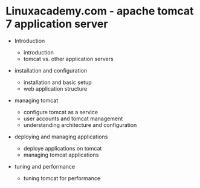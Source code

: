 Linuxacademy.com - apache tomcat 7 application server
=====================================================

* Introduction
  - introduction
  - tomcat vs. other application servers
  
* installation and configuration
  - installation and basic setup
  - web application structure
  
* managing tomcat
  - configure tomcat as a service
  - user accounts and tomcat management
  - understanding architecture and configuration

* deploying and managing applications
  - deploye applications on tomcat
  - managing tomcat applications
  
* tuning and performance
  - tuning tomcat for performance